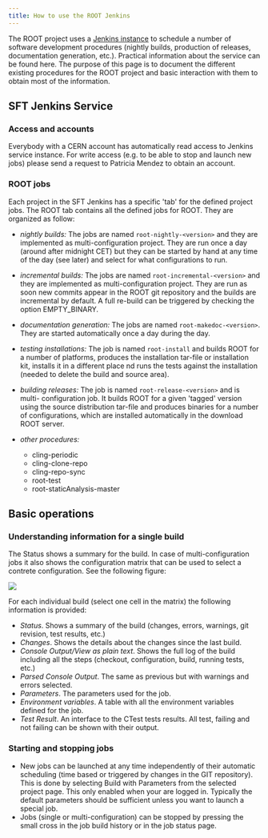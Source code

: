 ```yaml
---
title: How to use the ROOT Jenkins
---
```


The ROOT project uses a [Jenkins instance](https://epsft-jenkins.cern.ch/view/ROOT/)
to schedule a number of software development
procedures (nightly builds, production of releases, documentation generation, etc.).
Practical information about the service can be found here. The purpose of this page
is to document the different existing procedures for the ROOT project and basic
interaction with them to obtain most of the information.

## SFT Jenkins Service

### Access and accounts
Everybody with a CERN account has automatically read access to Jenkins service
instance. For write access (e.g. to be able to stop and launch new jobs) please
send a request to Patricia Mendez to obtain an account.

### ROOT jobs
Each project in the SFT Jenkins has a specific 'tab' for the defined project jobs.
The ROOT tab contains all the defined jobs for ROOT. They are organized as follow:

 - *nightly builds:* The jobs are named `root-nightly-<version>` and they are implemented
   as multi-configuration project. They are run once a day (around after midnight CET)
   but they can be started by hand at any time of the day (see later) and select for
   what configurations to run.

 - *incremental builds:* The jobs are named `root-incremental-<version>` and they
   are implemented as multi-configuration project. They are run as soon new commits
   appear in the ROOT git repository and the builds are incremental by default.
   A full re-build can be triggered by checking the option EMPTY_BINARY.

 - *documentation generation:* The jobs are named `root-makedoc-<version>`. They are
   started automatically once a day during the day.

 - *testing installations:* The job is named `root-install` and builds ROOT for a
   number of platforms, produces the installation tar-file or installation kit,
   installs it in a different place nd runs the tests against the installation
   (needed to delete the build and source area).

 - *building releases:* The job is named `root-release-<version>` and is multi-
   configuration job. It builds ROOT for a given 'tagged' version using the source
   distribution tar-file and produces binaries for a number of configurations, which
   are installed automatically in the download ROOT server.

 - *other procedures:*
   - cling-periodic
   - cling-clone-repo
   - cling-repo-sync
   - root-test
   - root-staticAnalysis-master

## Basic operations

### Understanding information for a single build

The Status shows a summary for the build. In case of multi-configuration jobs it
also shows the configuration matrix that can be used to select a contrete configuration.
See the following figure:

<img src="{{'/assets/img/Jenkins-figure1-10.png' | relative_url}}">

For each individual build (select one cell in the matrix) the following information is provided:

 - *Status*. Shows a summary of the build (changes, errors, warnings, git
   revision, test results, etc.)
 - *Changes*. Shows the details about the changes since the last build.
 - *Console Output/View as plain text*. Shows the full log of the build including
   all the steps (checkout, configuration, build, running tests, etc.)
 - *Parsed Console Output*. The same as previous but with warnings and errors selected.
 - *Parameters*. The parameters used for the job.
 - *Environment variables*. A table with all the environment variables defined for the job.
 - *Test Result*. An interface to the CTest tests results. All test, failing and
   not failing can be shown with their output.

### Starting and stopping jobs

 - New jobs can be launched at any time independently of their automatic scheduling
   (time based or triggered by changes in the GIT repository). This is done by
   selecting Build with Parameters from the selected project page. This only
   enabled when your are logged in. Typically the default parameters should be
   sufficient unless you want to launch a special job.
 - Jobs (single or multi-configuration) can be stopped by pressing the small
   cross in the job build history or in the job status page.